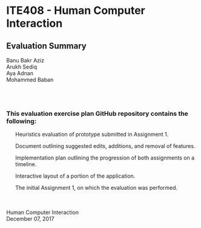 # ITE408 - Human Computer Interaction 
<h2> Evaluation Summary </h2>

Banu Bakr Aziz
<br>
Arukh Sediq
<br>
Aya Adnan
<br>
Mohammed Baban 

<br>
<br>

<h3> This evaluation exercise plan GitHub repository contains the following: </h3>
<ul> Heuristics evaluation of prototype submitted in Assignment 1. </ul>
<ul> Document outlining suggested edits, additions, and removal of features. </ul>
<ul> Implementation plan outlining the progression of both assignments on a timeline. </ul>
<ul> Interactive layout of a portion of the application. </ul>
<ul> The initial Assignment 1, on which the evaluation was performed. </ul>
<br>
<br>
Human Computer Interaction
<br>
December 07, 2017
